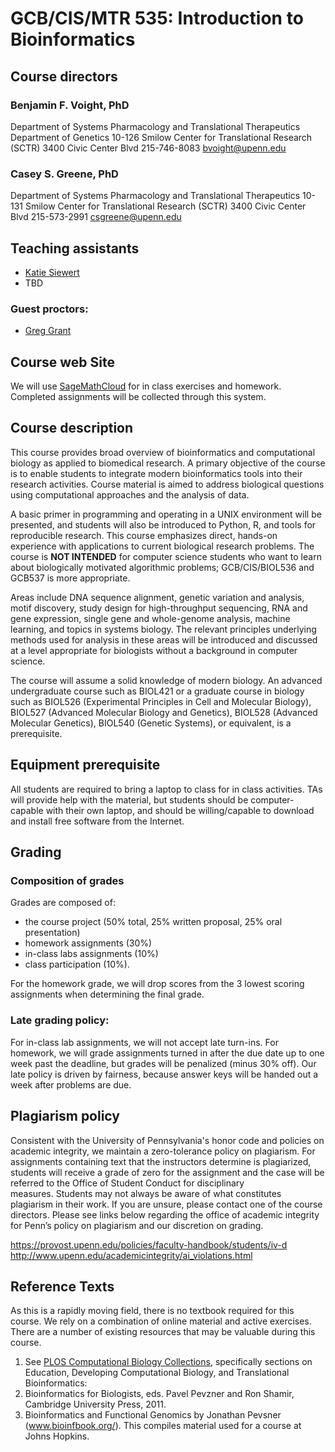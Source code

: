 # GCB/CIS/MTR 535: Introduction to Bioinformatics

## Course directors

### Benjamin F. Voight, PhD
Department of Systems Pharmacology and Translational Therapeutics
Department of Genetics
10-126 Smilow Center for Translational Research (SCTR)
3400 Civic Center Blvd
215-746-8083
bvoight@upenn.edu

### Casey S. Greene, PhD
Department of Systems Pharmacology and Translational Therapeutics
10-131 Smilow Center for Translational Research (SCTR)
3400 Civic Center Blvd
215-573-2991
csgreene@upenn.edu

## Teaching assistants

* [Katie Siewert](mailto:ksiewert@mail.med.upenn.edu)
* TBD

### Guest proctors:

* [Greg Grant](mailto:ggrant543@gmail.com)

## Course web Site

We will use [SageMathCloud](https://cloud.sagemath.com/) for in class exercises
and homework. Completed assignments will be collected through this system.

## Course description

This course provides broad overview of bioinformatics and computational biology
as applied to biomedical research. A primary objective of the course is to
enable students to integrate modern bioinformatics tools into their research
activities. Course material is aimed to address biological questions using
computational approaches and the analysis of data.

A basic primer in programming and operating in a UNIX environment will be
presented, and students will also be introduced to Python, R, and tools for
reproducible research. This course emphasizes direct, hands-on experience with
applications to current biological research problems. The course is **NOT
INTENDED** for computer science students who want to learn about biologically
motivated algorithmic problems; GCB/CIS/BIOL536 and GCB537 is more appropriate.

Areas include DNA sequence alignment, genetic variation and analysis, motif
discovery, study design for high-throughput sequencing, RNA and gene expression,
single gene and whole-genome analysis, machine learning, and topics in systems
biology. The relevant principles underlying methods used for analysis in these
areas will be introduced and discussed at a level appropriate for biologists
without a background in computer science.

The course will assume a solid knowledge of modern biology. An advanced
undergraduate course such as BIOL421 or a graduate course in biology such as
BIOL526 (Experimental Principles in Cell and Molecular Biology), BIOL527
(Advanced Molecular Biology and Genetics), BIOL528 (Advanced Molecular
Genetics), BIOL540 (Genetic Systems), or equivalent, is a prerequisite.

## Equipment prerequisite

All students are required to bring a laptop to class for in class activities.
TAs will provide help with the material, but students should be computer-capable
with their own laptop, and should be willing/capable to download and install
free software from the Internet.

## Grading

### Composition of grades

Grades are composed of:

* the course project (50% total, 25% written proposal,
25% oral presentation)
* homework assignments (30%)
* in-class labs assignments (10%)
* class participation (10%).

For the homework grade, we will drop scores from the 3 lowest scoring
assignments when determining the final grade.

### Late grading policy:

For in-class lab assignments, we will not accept late turn-ins. For homework, we
will grade assignments turned in after the due date up to one week past the
deadline, but grades will be penalized (minus 30% off). Our late policy is
driven by fairness, because answer keys will be handed out a week after problems
are due.

## Plagiarism policy

Consistent with the University of Pennsylvania's honor code and policies on
academic integrity, we maintain a zero-tolerance policy on plagiarism. For
assignments containing text that the instructors determine is plagiarized,
students will receive a grade of zero for the assignment and the case will be
referred to the Office of Student Conduct for disciplinary measures. Students
may not always be aware of what constitutes plagiarism in their work. If you are
unsure, please contact one of the course directors. Please see links below
regarding the office of academic integrity for Penn’s policy on plagiarism and
our discretion on grading.

https://provost.upenn.edu/policies/faculty-handbook/students/iv-d
http://www.upenn.edu/academicintegrity/ai_violations.html

## Reference Texts

As this is a rapidly moving field, there is no textbook required for this course. We rely on a combination of online material and active exercises. There are a number of existing resources that may be valuable during this course.

1. See [PLOS Computational Biology
Collections](http://www.ploscollections.org/static/pcbiCollections),
specifically sections on Education, Developing Computational Biology, and
Translational Bioinformatics:
2. Bioinformatics for Biologists, eds. Pavel Pevzner and Ron Shamir, Cambridge University Press, 2011.
3. Bioinformatics and Functional Genomics by Jonathan Pevsner (www.bioinfbook.org/). This compiles material used for a course at Johns Hopkins.
